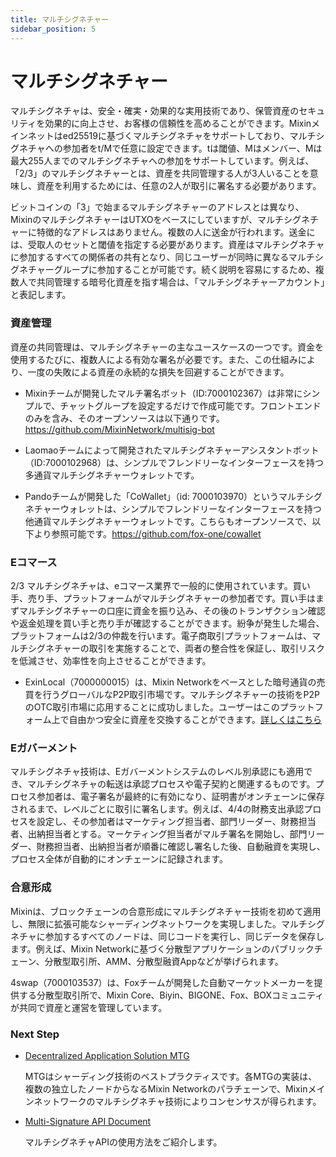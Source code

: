 ```yaml
---
title: マルチシグネチャー
sidebar_position: 5
---
```


# マルチシグネチャー

マルチシグネチャは、安全・確実・効果的な実用技術であり、保管資産のセキュリティを効果的に向上させ、お客様の信頼性を高めることができます。Mixinメインネットはed25519に基づくマルチシグネチャをサポートしており、マルチシグネチャへの参加者をt/Mで任意に設定できます。tは閾値、Mはメンバー、Mは最大255人までのマルチシグネチャへの参加をサポートしています。例えば、「2/3」のマルチシグネチャーとは、資産を共同管理する人が3人いることを意味し、資産を利用するためには、任意の2人が取引に署名する必要があります。

ビットコインの「3」で始まるマルチシグネチャーのアドレスとは異なり、MixinのマルチシグネチャーはUTXOをベースにしていますが、マルチシグネチャーに特徴的なアドレスはありません。複数の人に送金が行われます。送金には、受取人のセットと閾値を指定する必要があります。資産はマルチシグネチャに参加するすべての関係者の共有となり、同じユーザーが同時に異なるマルチシグネチャーグループに参加することが可能です。続く説明を容易にするため、複数人で共同管理する暗号化資産を指す場合は、「マルチシグネチャーアカウント」と表記します。

### 資産管理

資産の共同管理は、マルチシグネチャーの主なユースケースの一つです。資金を使用するたびに、複数人による有効な署名が必要です。また、この仕組みにより、一度の失敗による資産の永続的な損失を回避することができます。

- Mixinチームが開発したマルチ署名ボット（ID:7000102367）は非常にシンプルで、チャットグループを設定するだけで作成可能です。フロントエンドのみを含み、そのオープンソースは以下通りです。https://github.com/MixinNetwork/multisig-bot

- Laomaoチームによって開発されたマルチシグネチャーアシスタントボット（ID:7000102968）は、シンプルでフレンドリーなインターフェースを持つ多通貨マルチシグネチャーウォレットです。
- Pandoチームが開発した「CoWallet」（id: 7000103970）というマルチシグネチャーウォレットは、シンプルでフレンドリーなインターフェースを持つ他通貨マルチシグネチャーウォレットです。こちらもオープンソースで、以下より参照可能です。https://github.com/fox-one/cowallet


### Eコマース

2/3 マルチシグネチャは、eコマース業界で一般的に使用されています。買い手、売り手、プラットフォームがマルチシグネチャーの参加者です。買い手はまずマルチシグネチャーの口座に資金を振り込み、その後のトランザクション確認や返金処理を買い手と売り手が確認することができます。紛争が発生した場合、プラットフォームは2/3の仲裁を行います。電子商取引プラットフォームは、マルチシグネチャーの取引を実施することで、両者の整合性を保証し、取引リスクを低減させ、効率性を向上させることができます。

- ExinLocal（7000000015）は、Mixin Networkをベースとした暗号通貨の売買を行うグローバルなP2P取引市場です。マルチシグネチャーの技術をP2PのOTC取引市場に応用することに成功しました。ユーザーはこのプラットフォーム上で自由かつ安全に資産を交換することができます。[詳しくはこちら](https://w3c.group/c/1581684681212744)

### Eガバーメント

マルチシグネチャ技術は、Eガバーメントシステムのレベル別承認にも適用でき、マルチシグネチャの転送は承認プロセスや電子契約と関連するものです。プロセス参加者は、電子署名が最終的に有効になり、証明書がオンチェーンに保存されるまで、レベルごとに取引に署名します。例えば、4/4の財務支出承認プロセスを設定し、その参加者はマーケティング担当者、部門リーダー、財務担当者、出納担当者とする。マーケティング担当者がマルチ署名を開始し、部門リーダー、財務担当者、出納担当者が順番に確認し署名した後、自動融資を実現し、プロセス全体が自動的にオンチェーンに記録されます。

### 合意形成

Mixinは、ブロックチェーンの合意形成にマルチシグネチャー技術を初めて適用し、無限に拡張可能なシャーディングネットワークを実現しました。マルチシグネチャに参加するすべてのノードは、同じコードを実行し、同じデータを保存します。例えば、Mixin Networkに基づく分散型アプリケーションのパブリックチェーン、分散型取引所、AMM、分散型融資Appなどが挙げられます。

4swap（7000103537）は、Foxチームが開発した自動マーケットメーカーを提供する分散型取引所で、Mixin Core、Biyin、BIGONE、Fox、BOXコミュニティが共同で資産と運営を管理しています。

### Next Step

- [Decentralized Application Solution MTG](../mtg/overview)

  MTGはシャーディング技術のベストプラクティスです。各MTGの実装は、複数の独立したノードからなるMixin Networkのパラチェーンで、Mixinメインネットワークのマルチシグネチャ技術によりコンセンサスが得られます。

- [Multi-Signature API Document](/docs/api/multisigs/outputs)

  マルチシグネチャAPIの使用方法をご紹介します。
